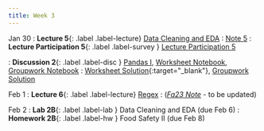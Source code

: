 ```yaml
---
title: Week 3
---
```


Jan 30
: **Lecture 5**{: .label .label-lecture} [Data Cleaning and EDA](lecture/lec05)
    : [Note 5](https://ds100.org/course-notes/eda/eda.html)
: **Lecture Participation 5**{: .label .label-survey } [Lecture Participation 5](https://app.sli.do/event/g4ZLgtRr6tdEW9EBYEVuw2/embed/polls/6f605f91-05e5-446b-820f-31735240176e)

: **Discussion 2**{: .label .label-disc } [Pandas I](https://drive.google.com/file/d/1goQA_imeCr8dOZ4VgfU_pbnbxHabYYwR/view), [Worksheet Notebook](https://data100.datahub.berkeley.edu/hub/user-redirect/git-pull?repo=https%3A%2F%2Fgithub.com%2FDS-100%2Fsp24-student.git&urlpath=lab%2Ftree%2Fsp24-student.git%2Fdisc%2Fdisc02%2Fdisc02_pandas_I%2Fdisc02-worksheet-blank.ipynb&branch=main), [Groupwork Notebook](https://data100.datahub.berkeley.edu/hub/user-redirect/git-pull?repo=https%3A%2F%2Fgithub.com%2FDS-100%2Fsp24-student.git&urlpath=lab%2Ftree%2Fsp24-student.)
    : [Worksheet Solution](https://drive.google.com/file/d/1WhbAk08gtDcD5OG_Wuj0MqPuGPgNAb6I/view?usp=sharing){:target="_blank"}, [Groupwork Solution](https://drive.google.com/file/d/1mmP4KV-X-KGRs8FFcYpoZy_iMGOJtS7L/view?usp=sharing)

Feb 1
: **Lecture 6**{: .label .label-lecture} [Regex](lecture/lec06)
    : ([*Fa23 Note*](https://ds100.org/fa23-course-notes/regex/regex.html) - to be updated)


Feb 2
: **Lab 2B**{: .label .label-lab } Data Cleaning and EDA (due Feb 6)
: **Homework 2B**{: .label .label-hw } Food Safety II (due Feb 8)
